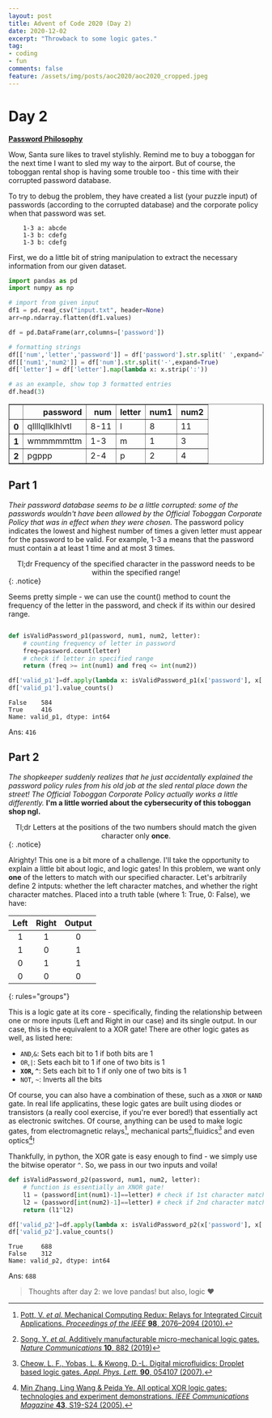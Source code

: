 ```yaml
---
layout: post
title: Advent of Code 2020 (Day 2)
date: 2020-12-02
excerpt: "Throwback to some logic gates."
tag: 
- coding
- fun
comments: false
feature: /assets/img/posts/aoc2020/aoc2020_cropped.jpeg
---
```


# Day 2
<a href="https://adventofcode.com/2020/day/2"><b>Password Philosophy</b></a>

Wow, Santa sure likes to travel stylishly. Remind me to buy a toboggan for the next time I want to sled my way to the airport. But of course, the toboggan rental shop is having some trouble too - this time with their corrupted password database.

To try to debug the problem, they have created a list (your puzzle input) of passwords (according to the corrupted database) and the corporate policy when that password was set.
~~~
    1-3 a: abcde
    1-3 b: cdefg
    1-3 b: cdefg
~~~

First, we do a little bit of string manipulation to extract the necessary information from our given dataset.

```python
import pandas as pd
import numpy as np

# import from given input
df1 = pd.read_csv("input.txt", header=None)
arr=np.ndarray.flatten(df1.values)

df = pd.DataFrame(arr,columns=['password'])

# formatting strings
df[['num','letter','password']] = df['password'].str.split(' ',expand=True)
df[['num1','num2']] = df['num'].str.split('-',expand=True)
df['letter'] = df['letter'].map(lambda x: x.strip(':'))

# as an example, show top 3 formatted entries
df.head(3)
```


<div>
<style scoped>
    .dataframe tbody tr th:only-of-type {
        vertical-align: middle;
    }

    .dataframe tbody tr th {
        vertical-align: top;
    }

    .dataframe thead th {
        text-align: right;
    }
</style>
<table border="1" class="dataframe">
  <thead>
    <tr style="text-align: right;">
      <th></th>
      <th>password</th>
      <th>num</th>
      <th>letter</th>
      <th>num1</th>
      <th>num2</th>
    </tr>
  </thead>
  <tbody>
    <tr>
      <th>0</th>
      <td>qllllqllklhlvtl</td>
      <td>8-11</td>
      <td>l</td>
      <td>8</td>
      <td>11</td>
    </tr>
    <tr>
      <th>1</th>
      <td>wmmmmmttm</td>
      <td>1-3</td>
      <td>m</td>
      <td>1</td>
      <td>3</td>
    </tr>
    <tr>
      <th>2</th>
      <td>pgppp</td>
      <td>2-4</td>
      <td>p</td>
      <td>2</td>
      <td>4</td>
    </tr>
  </tbody>
</table>
</div>

## Part 1
*Their password database seems to be a little corrupted: some of the passwords wouldn't have been allowed by the Official Toboggan Corporate Policy that was in effect when they were chosen.* 
The password policy indicates the lowest and highest number of times a given letter must appear for the password to be valid. For example, 1-3 a means that the password must contain a at least 1 time and at most 3 times.

<center>Tl;dr Frequency of the specified character in the password needs to be within the specified range!</center>
{: .notice}

Seems pretty simple - we can use the count() method to count the frequency of the letter in the password, and check if its within our desired range.

```python

def isValidPassword_p1(password, num1, num2, letter):
    # counting frequency of letter in password
    freq=password.count(letter)
    # check if letter in specified range
    return (freq >= int(num1) and freq <= int(num2))

df['valid_p1']=df.apply(lambda x: isValidPassword_p1(x['password'], x['num1'], x['num2'], x['letter']), axis=1)
df['valid_p1'].value_counts()
```




    False    584
    True     416
    Name: valid_p1, dtype: int64

Ans: `416`

## Part 2
*The shopkeeper suddenly realizes that he just accidentally explained the password policy rules from his old job at the sled rental place down the street! The Official Toboggan Corporate Policy actually works a little differently.* **I'm a little worried about the cybersecurity of this toboggan shop ngl.**
<center>Tl;dr Letters at the positions of the two numbers should match the given character only <b>once</b>.</center>
{: .notice}

Alrighty! This one is a bit more of a challenge. I'll take the opportunity to explain a little bit about logic, and logic gates! In this problem, we want only **one** of the letters to match with our specified character. Let's arbitrarily define 2 intputs: whether the left character matches, and whether the right character matches. Placed into a truth table (where 1: True, 0: False), we have:


| Left   | Right | Output |
|:------:|:-----:|:------:|
| 1      | 1     | 0      |
| 1      | 0     | 1      |
| 0      | 1     | 1      |
| 0      | 0     | 0      |
{: rules="groups"}

This is a logic gate at its core - specifically, finding the relationship between one or more inputs (Left and Right in our case) and its single output. In our case, this is the equivalent to a XOR gate! There are other logic gates as well, as listed here:

- `AND`,`&`: Sets each bit to 1 if both bits are 1
- `OR`,`|`: Sets each bit to 1 if one of two bits is 1
- **`XOR`, `^`**: Sets each bit to 1 if only one of two bits is 1
- `NOT`, `~`: Inverts all the bits

Of course, you can also have a combination of these, such as a `XNOR` or `NAND` gate. In real life applicatins, these logic gates are built using  diodes or transistors (a really cool exercise, if you're ever bored!) that essentially act as electronic switches. Of course, anything can be used to make logic gates, from electromagnetic relays[^1], mechanical parts[^2],fluidics[^3] and even optics[^4]!

[^1]: [Pott, V. <i>et al.</i> Mechanical Computing Redux: Relays for Integrated Circuit Applications. <i>Proceedings of the IEEE</i> <b>98</b>, 2076&#x2013;2094 (2010).](https://ieeexplore.ieee.org/abstract/document/5575378)
[^2]: [Song, Y. <i>et al.</i> Additively manufacturable micro-mechanical logic gates. <i>Nature Communications</i> <b>10</b>, 882 (2019)](https://www.nature.com/articles/s41467-019-08678-0)
[^3]: [Cheow, L. F., Yobas, L. &amp; Kwong, D.-L. Digital microfluidics: Droplet based logic gates. <i>Appl. Phys. Lett.</i> <b>90</b>, 054107 (2007).](https://doi.org/10.1063/1.2435607)
[^4]: [Min Zhang, Ling Wang & Peida Ye. All optical XOR logic gates: technologies and experiment demonstrations. <i>IEEE Communications Magazine</i> <b>43</b>, S19-S24 (2005).](https://ieeexplore.ieee.org/abstract/document/1453421)

Thankfully, in python, the XOR gate is easy enough to find - we simply use the bitwise operator `^`. So, we pass in our two inputs and voila!

```python
def isValidPassword_p2(password, num1, num2, letter):
    # function is essentially an XNOR gate!
    l1 = (password[int(num1)-1]==letter) # check if 1st character matches
    l2 = (password[int(num2)-1]==letter) # check if 2nd character matches
    return (l1^l2)

df['valid_p2']=df.apply(lambda x: isValidPassword_p2(x['password'], x['num1'], x['num2'], x['letter']), axis=1)
df['valid_p2'].value_counts()
```




    True     688
    False    312
    Name: valid_p2, dtype: int64

Ans: `688`

> Thoughts after day 2: we love pandas! but also, logic ❤️